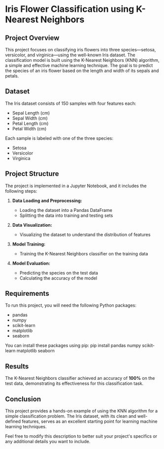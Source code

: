# Iris Flower Classification using K-Nearest Neighbors

## Project Overview

This project focuses on classifying iris flowers into three species—setosa, versicolor, and virginica—using the well-known Iris dataset. The classification model is built using the K-Nearest Neighbors (KNN) algorithm, a simple and effective machine learning technique. The goal is to predict the species of an iris flower based on the length and width of its sepals and petals.

## Dataset

The Iris dataset consists of 150 samples with four features each:
- Sepal Length (cm)
- Sepal Width (cm)
- Petal Length (cm)
- Petal Width (cm)

Each sample is labeled with one of the three species:
- Setosa
- Versicolor
- Virginica

## Project Structure

The project is implemented in a Jupyter Notebook, and it includes the following steps:
1. **Data Loading and Preprocessing:**
   - Loading the dataset into a Pandas DataFrame
   - Splitting the data into training and testing sets

2. **Data Visualization:**
   - Visualizing the dataset to understand the distribution of features

3. **Model Training:**
   - Training the K-Nearest Neighbors classifier on the training data

4. **Model Evaluation:**
   - Predicting the species on the test data
   - Calculating the accuracy of the model

## Requirements

To run this project, you will need the following Python packages:
- pandas
- numpy
- scikit-learn
- matplotlib
- seaborn

You can install these packages using pip:
pip install pandas numpy scikit-learn matplotlib seaborn



## Results

The K-Nearest Neighbors classifier achieved an accuracy of **100%** on the test data, demonstrating its effectiveness for this classification task.

## Conclusion

This project provides a hands-on example of using the KNN algorithm for a simple classification problem. The Iris dataset, with its clean and well-defined features, serves as an excellent starting point for learning machine learning techniques.



Feel free to modify this description to better suit your project's specifics or any additional details you want to include.
